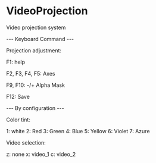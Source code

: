 VideoProjection
===============

Video projection system

--- Keyboard Command ---

Projection adjustment:

F1: help

F2, F3, F4, F5: Axes

F9, F10: -/+ Alpha Mask

F12: Save

--- By configuration ---

Color tint:

1: white
2: Red
3: Green
4: Blue
5: Yellow
6: Violet
7: Azure

Video selection:

z: none
x: video_1
c: video_2
